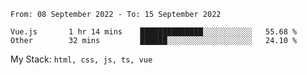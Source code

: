 <!--START_SECTION:waka-->

```text
From: 08 September 2022 - To: 15 September 2022

Vue.js       1 hr 14 mins    ██████████████░░░░░░░░░░░   55.68 %
Other        32 mins         ██████░░░░░░░░░░░░░░░░░░░   24.10 %
```

<!--END_SECTION:waka-->
My Stack: `html, css, js, ts, vue`
